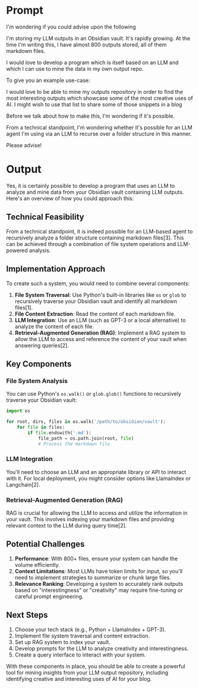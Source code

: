 # Prompt

I'm wondering if you could advise upon the following

I'm storing my LLM outputs in an Obsidian vault. It's rapidly growing. At the time I'm writing this, I have almost 800 outputs stored, all of them markdown files.

I would love to develop a program which is itself based on an LLM and which I can use to mine the data in my own output repo.

To give you an example use-case:

I would love to be able to mine my outputs repository in order to find the most interesting outputs which showcase some of the most creative uses of AI. I might wish to use that list to share some of those snippets in a blog

Before we talk about how to make this, I'm wondering if it's possible.

From a technical standpoint, I'm wondering whether it's possible for an LLM agent I'm using via an LLM to recurse over a folder structure in this manner.

Please advise!

# Output

Yes, it is certainly possible to develop a program that uses an LLM to analyze and mine data from your Obsidian vault containing LLM outputs. Here's an overview of how you could approach this:

## Technical Feasibility

From a technical standpoint, it is indeed possible for an LLM-based agent to recursively analyze a folder structure containing markdown files\[3]. This can be achieved through a combination of file system operations and LLM-powered analysis.

## Implementation Approach

To create such a system, you would need to combine several components:

1. **File System Traversal**: Use Python's built-in libraries like `os` or `glob` to recursively traverse your Obsidian vault and identify all markdown files\[1].
2. **File Content Extraction**: Read the content of each markdown file.
3. **LLM Integration**: Use an LLM (such as GPT-3 or a local alternative) to analyze the content of each file.
4. **Retrieval-Augmented Generation (RAG)**: Implement a RAG system to allow the LLM to access and reference the content of your vault when answering queries\[2].

## Key Components

### File System Analysis

You can use Python's `os.walk()` or `glob.glob()` functions to recursively traverse your Obsidian vault:

```python
import os

for root, dirs, files in os.walk('/path/to/obsidian/vault'):
    for file in files:
        if file.endswith('.md'):
            file_path = os.path.join(root, file)
            # Process the markdown file
```

### LLM Integration

You'll need to choose an LLM and an appropriate library or API to interact with it. For local deployment, you might consider options like LlamaIndex or Langchain\[2].

### Retrieval-Augmented Generation (RAG)

RAG is crucial for allowing the LLM to access and utilize the information in your vault. This involves indexing your markdown files and providing relevant context to the LLM during query time\[2].

## Potential Challenges

1. **Performance**: With 800+ files, ensure your system can handle the volume efficiently.
2. **Context Limitations**: Most LLMs have token limits for input, so you'll need to implement strategies to summarize or chunk large files.
3. **Relevance Ranking**: Developing a system to accurately rank outputs based on "interestingness" or "creativity" may require fine-tuning or careful prompt engineering.

## Next Steps

1. Choose your tech stack (e.g., Python + LlamaIndex + GPT-3).
2. Implement file system traversal and content extraction.
3. Set up RAG system to index your vault.
4. Develop prompts for the LLM to analyze creativity and interestingness.
5. Create a query interface to interact with your system.

With these components in place, you should be able to create a powerful tool for mining insights from your LLM output repository, including identifying creative and interesting uses of AI for your blog.
